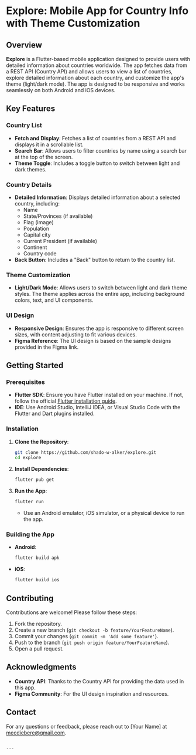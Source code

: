 # Explore: Mobile App for Country Info with Theme Customization

## Overview

**Explore** is a Flutter-based mobile application designed to provide users with detailed information about countries worldwide. The app fetches data from a REST API (Country API) and allows users to view a list of countries, explore detailed information about each country, and customize the app's theme (light/dark mode). The app is designed to be responsive and works seamlessly on both Android and iOS devices.

## Key Features

### Country List

- **Fetch and Display**: Fetches a list of countries from a REST API and displays it in a scrollable list.
- **Search Bar**: Allows users to filter countries by name using a search bar at the top of the screen.
- **Theme Toggle**: Includes a toggle button to switch between light and dark themes.

### Country Details

- **Detailed Information**: Displays detailed information about a selected country, including:
  - Name
  - State/Provinces (if available)
  - Flag (image)
  - Population
  - Capital city
  - Current President (if available)
  - Continent
  - Country code
- **Back Button**: Includes a "Back" button to return to the country list.

### Theme Customization

- **Light/Dark Mode**: Allows users to switch between light and dark theme styles. The theme applies across the entire app, including background colors, text, and UI components.

### UI Design

- **Responsive Design**: Ensures the app is responsive to different screen sizes, with content adjusting to fit various devices.
- **Figma Reference**: The UI design is based on the sample designs provided in the Figma link.

## Getting Started

### Prerequisites

- **Flutter SDK**: Ensure you have Flutter installed on your machine. If not, follow the official [Flutter installation guide](https://flutter.dev/docs/get-started/install).
- **IDE**: Use Android Studio, IntelliJ IDEA, or Visual Studio Code with the Flutter and Dart plugins installed.

### Installation

1. **Clone the Repository**:
   ```bash
   git clone https://github.com/shado-w-alker/explore.git
   cd explore
   ```
2. **Install Dependencies**:
   ```bash
   flutter pub get
   ```
3. **Run the App**:
   ```bash
   flutter run
   ```
   - Use an Android emulator, iOS simulator, or a physical device to run the app.

### Building the App

- **Android**:
  ```bash
  flutter build apk
  ```
- **iOS**:
  ```bash
  flutter build ios
  ```

## Contributing

Contributions are welcome! Please follow these steps:

1. Fork the repository.
2. Create a new branch (`git checkout -b feature/YourFeatureName`).
3. Commit your changes (`git commit -m 'Add some feature'`).
4. Push to the branch (`git push origin feature/YourFeatureName`).
5. Open a pull request.

## Acknowledgments

- **Country API**: Thanks to the Country API for providing the data used in this app.
- **Figma Community**: For the UI design inspiration and resources.

## Contact

For any questions or feedback, please reach out to [Your Name] at [mecdiebere@gmail.com](mailto:mecdiebere@gmail.com).

```

---

```

